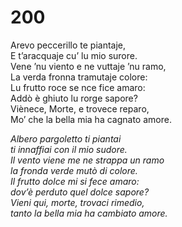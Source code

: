 # 200
  
Arevo peccerillo te piantaje,  
E t’aracquaje cu’ lu mio surore.  
Vene ’nu viento e ne vuttaje ’nu ramo,  
La verda fronna tramutaje colore:  
Lu frutto roce se nce fice amaro:  
Addò è ghiuto lu rorge sapore?  
Viènece, Morte, e trovece reparo,  
Mo’ che la bella mia ha cagnato amore.

*Albero pargoletto ti piantai  
ti innaffiai con il mio sudore.  
Il vento viene me ne strappa un ramo  
la fronda verde mutò di colore.  
Il frutto dolce mi si fece amaro:  
dov’è perduto quel dolce sapore?  
Vieni qui, morte, trovaci rimedio,  
tanto la bella mia ha cambiato amore.*



